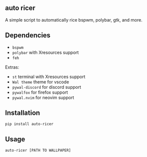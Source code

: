 ## auto ricer
A simple script to automatically rice bspwm, polybar, gtk, and more.

## Dependencies
- ```bspwm```
- ```polybar``` with Xresources support
- ```feh```

Extras:
- ```st``` terminal with Xresources support
- ```Wal theme``` theme for vscode
- ```pywal-discord``` for discord support
- ```pywalfox``` for firefox support
- ```pywal.nvim``` for neovim support


## Installation
```pip install auto-ricer```

## Usage
```auto-ricer [PATH TO WALLPAPER]```
